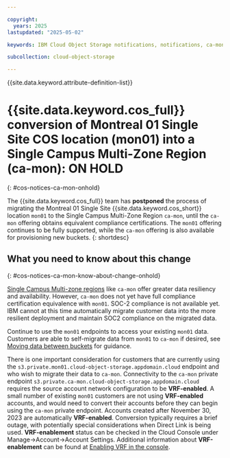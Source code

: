 ```yaml
---

copyright:
  years: 2025
lastupdated: "2025-05-02"

keywords: IBM Cloud Object Storage notifications, notifications, ca-mon, on hold, postponed

subcollection: cloud-object-storage

---
```


{{site.data.keyword.attribute-definition-list}}

# {{site.data.keyword.cos_full}} conversion of Montreal 01 Single Site COS location (mon01) into a Single Campus Multi-Zone Region (ca-mon): **ON HOLD**
{: #cos-notices-ca-mon-onhold}

The {{site.data.keyword.cos_full}} team has **postponed** the process of migrating the Montreal 01 Single Site {{site.data.keyword.cos_short}} location `mon01` to the Single Campus Multi-Zone Region `ca-mon`, until the `ca-mon` offering obtains equivalent compliance certifications.   The `mon01` offering continues to be fully supported, while the `ca-mon` offering is also available for provisioning new buckets.
{: shortdesc}

## What you need to know about this change
{: #cos-notices-ca-mon-know-about-change-onhold}

[Single Campus Multi-zone regions](/docs/overview?topic=overview-locations#single-campus-mzr) like `ca-mon` offer greater data resiliency and availability.  However, `ca-mon` does not yet have full compliance certification equivalence with `mon01`.  SOC-2 compliance is not available yet.  IBM cannot at this time automatically migrate customer data into the more resilient deployment and maintain SOC2 compliance on the migrated data.

Continue to use the `mon01` endpoints to access your existing `mon01` data.  Customers are able to self-migrate data from `mon01` to `ca-mon` if desired, see [Moving data between buckets](/docs/cloud-object-storage?topic=cloud-object-storage-region-copy) for guidance.

There is one important consideration for customers that are currently using the `s3.private.mon01.cloud-object-storage.appdomain.cloud` endpoint and who wish to migrate their data to `ca-mon`. Connectivity to the `ca-mon` private endpoint `s3.private.ca-mon.cloud-object-storage.appdomain.cloud` requires the source account network configuration to be **VRF-enabled**. A small number of existing `mon01` customers are not using **VRF-enabled** accounts, and would need to convert their accounts before they can begin using the `ca-mon` private endpoint. Accounts created after November 30, 2023 are automatically **VRF-enabled**. Conversion typically requires a brief outage, with potentially special considerations when Direct Link is being used. **VRF-enablement** status can be checked in the Cloud Console under Manage->Account->Account Settings. Additional information about **VRF-enablement** can be found at [Enabling VRF in the console](/docs/account?topic=account-vrf-service-endpoint&interface=ui#vrf).
